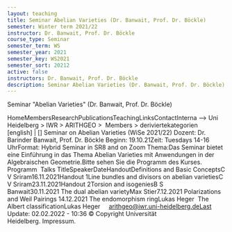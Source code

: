 ```yaml
---
layout: teaching
title: Seminar Abelian Varieties (Dr. Banwait, Prof. Dr. Böckle)
semester: Winter term 2021/22
instructor: Dr. Banwait, Prof. Dr. Böckle
course_type: Seminar
semester_term: WS
semester_year: 2021
semester_key: WS2021
semester_sort: 20212
active: false
instructors: Dr. Banwait, Prof. Dr. Böckle
description: Seminar Abelian Varieties (Dr. Banwait, Prof. Dr. Böckle)
---
```


Seminar "Abelian Varieties" (Dr. Banwait, Prof. Dr. Böckle)

HomeMembersResearchPublicationsTeachingLinksContactInterna --> Uni Heidelberg > IWR > ARITHGEO > &nbsp;Members >&nbsp;deriviertekategorien [english]&nbsp;|&nbsp;[] Seminar on Abelian Varieties (WiSe 2021/22) Dozent: Dr. Barinder Banwait, Prof. Dr. Böckle&nbsp;Beginn: 19.10.21Zeit: Tuesdays 14-16 UhrFormat: Hybrid Seminar in SR8 and on Zoom Thema:Das Seminar bietet eine Einführung in das Thema Abelian Varieties mit Anwendungen in der Algebraischen Geometrie.Bitte sehen Sie die Programm des Kurses.&nbsp; Programm &nbsp;Talks&nbsp;TitleSpeakerDateHandoutDefinitions and Basic ConceptsC V Sriram16.11.2021Handout 1Line bundles and divisors on abelian varietiesC V Sriram23.11.2021Handout 2Torsion and isogeniesB S Banwait30.11.2021&nbsp;The dual abelian varietyMax Stier7.12.2021&nbsp;Polarizations and Weil Pairings&nbsp;14.12.2021&nbsp;The endomorphism ringLukas Heger&nbsp;&nbsp;The Albert classificationLukas Heger&nbsp;&nbsp;&nbsp; &nbsp;arithgeo@iwr.uni-heidelberg.deLast Update:&nbsp;02.02.2022 - 10:36 &copy; Copyright Universit&auml;t Heidelberg.&nbsp;Impressum.

